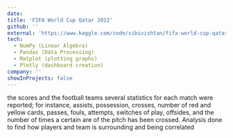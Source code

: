 ```yaml
---
date:
title: 'FIFA World Cup Qatar 2022'
github: ''
external: 'https://www.kaggle.com/code/sibivishtan/fifa-world-cup-qatar-2022'
tech:
  - NumPy (Linear Algebra)
  - Pandas (Data Processing)
  - Matplot (plotting graphs)
  - Plotly (dashboard creation)
company: ''
showInProjects: false
---
```


the scores and the football teams several statistics for each match were reported; for instance, assists, possession, crosses, number of red and yellow cards, passes, fouls, attempts, switches of play, offsides, and the number of times a certain are of the pitch has been crossed. Analysis done to find how players and team is surrounding and being correlated
